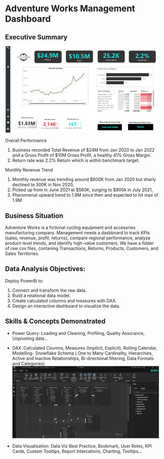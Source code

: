 # Adventure Works Management Dashboard
## Executive Summary
![](Adventure_Works_Executive_Summary.png)

Overall Performance
1.  Business recorded Total Revenue of $24M from Jan 2020 to Jan 2022 and a Gross Profit of $10M Gross Profit, a healthy 41% Gross Margin.
2.  Return rate was 2.2% Return which is within benchmark target.

Monthly Revenue Trend
1.  Monthly revenue was trending around $600K from Jan 2020 but sharly declined to 300K in Nov 2020,
2.  Picked up from in June 2021 at $560K, surging to $800k in July 2021,
3.  Phenomenal upward trend to 1.8M since then and expected to hit max of 1.9M
   

**Business Situation**
---
Adventure Works is a fictional cycling equipment and accesories manufacturing company.
Management needs a dasbboard to track KPIs (sales, revenue, profit, returns), compare regional performance, analyze product-level trends, and identify high-value customers.
We have a folder of raw csv files, contaning Transactions, Returns, Products, Customers, and Sales Territories.

**Data Analysis Objectives**:
---
Deploy PowerBi to:

1. Connect and transform the raw data.
2. Build a relational data model.
3. Create calculated columns and measures with DAX.
4. Design an interactive dashboard to visualize the data.

**Skills & Concepts Demonstrated**
---
- Power Query: Loading and Cleaning, Profiling, Quality Assurance, Unpivoting data...

- DAX :Calculated Coumns, Measures (Implicit, Explicit), Rolling Calendar, Modelling- Snowflake Schema ( One to Many Cardinality, Hierarchies, Active and Inactive Relationships, Bi-directional filtering, Data Formats and Categories)
![](PowerBi_Snow_flake_Data_Model.png2.png)

- Data Visualization: Data Viz Best Practice, Bookmark, User Roles, KPI Cards, Custom Tooltips, Report Intercations, Charting, Tooltips...
  ![]()


